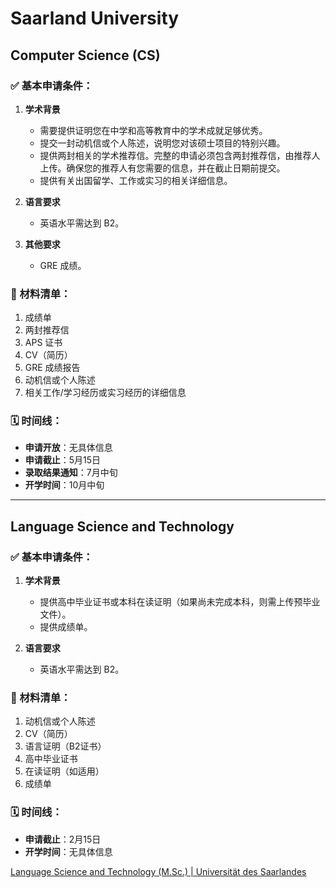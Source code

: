 # Saarland University

## Computer Science (CS)

### ✅ 基本申请条件：

1. **学术背景**
   - 需要提供证明您在中学和高等教育中的学术成就足够优秀。
   - 提交一封动机信或个人陈述，说明您对该硕士项目的特别兴趣。
   - 提供两封相关的学术推荐信。完整的申请必须包含两封推荐信，由推荐人上传。确保您的推荐人有您需要的信息，并在截止日期前提交。
   - 提供有关出国留学、工作或实习的相关详细信息。

2. **语言要求**
   - 英语水平需达到 B2。

3. **其他要求**
   - GRE 成绩。

### 📄 材料清单：

1. 成绩单
2. 两封推荐信
3. APS 证书
4. CV（简历）
5. GRE 成绩报告
6. 动机信或个人陈述
7. 相关工作/学习经历或实习经历的详细信息

### 🗓 时间线：

- **申请开放**：无具体信息
- **申请截止**：5月15日
- **录取结果通知**：7月中旬
- **开学时间**：10月中旬

---

## Language Science and Technology

### ✅ 基本申请条件：

1. **学术背景**
   - 提供高中毕业证书或本科在读证明（如果尚未完成本科，则需上传预毕业文件）。
   - 提供成绩单。

2. **语言要求**
   - 英语水平需达到 B2。

### 📄 材料清单：

1. 动机信或个人陈述
2. CV（简历）
3. 语言证明（B2证书）
4. 高中毕业证书
5. 在读证明（如适用）
6. 成绩单

### 🗓 时间线：

- **申请截止**：2月15日
- **开学时间**：无具体信息

[Language Science and Technology (M.Sc.) | Universität des Saarlandes](https://www.uni-saarland.de/en/study/programmes/master/lst.html)

